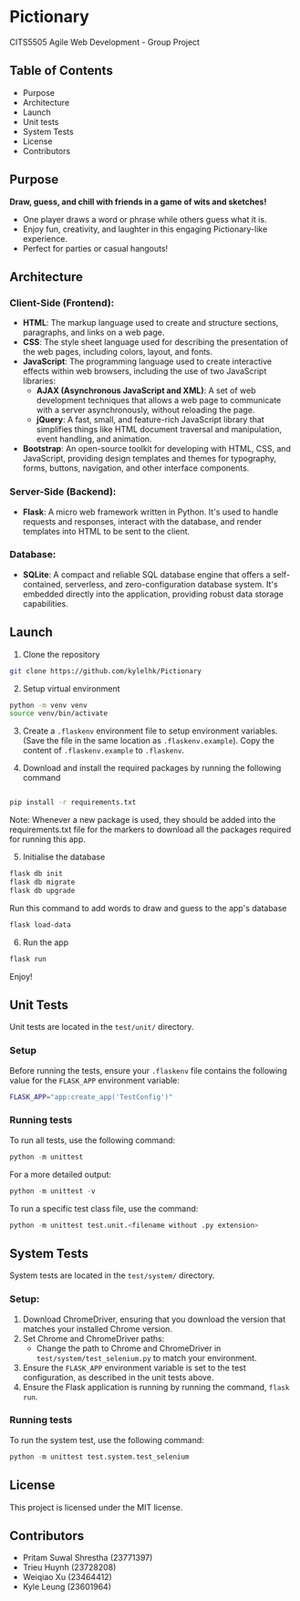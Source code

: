# Pictionary

CITS5505 Agile Web Development - Group Project

## Table of Contents

- Purpose
- Architecture
- Launch
- Unit tests
- System Tests
- License
- Contributors

## Purpose

**Draw, guess, and chill with friends in a game of wits and sketches!**

- One player draws a word or phrase while others guess what it is.
- Enjoy fun, creativity, and laughter in this engaging Pictionary-like experience.
- Perfect for parties or casual hangouts!

## Architecture

### Client-Side (Frontend):

- **HTML**: The markup language used to create and structure sections, paragraphs, and links on a web page.
- **CSS**: The style sheet language used for describing the presentation of the web pages, including colors, layout, and
  fonts.
- **JavaScript**: The programming language used to create interactive effects within web browsers, including the use of
  two JavaScript libraries:
  - **AJAX (Asynchronous JavaScript and XML)**: A set of web development techniques that allows a web page to
    communicate with a server asynchronously, without reloading the page.
  - **jQuery**: A fast, small, and feature-rich JavaScript library that simplifies things like HTML document traversal
    and manipulation, event handling, and animation.
- **Bootstrap**: An open-source toolkit for developing with HTML, CSS, and JavaScript, providing design templates and
  themes for typography, forms, buttons, navigation, and other interface components.

### Server-Side (Backend):

- **Flask**: A micro web framework written in Python. It's used to handle requests and responses, interact with the
  database, and render templates into HTML to be sent to the client.

### Database:

- **SQLite**: A compact and reliable SQL database engine that offers a self-contained, serverless, and
  zero-configuration database system. It's embedded directly into the application, providing robust data storage
  capabilities.

## Launch

1. Clone the repository

```bash
git clone https://github.com/kylelhk/Pictionary
```

2. Setup virtual environment

```bash
python -m venv venv
source venv/bin/activate
```

3. Create a `.flaskenv` environment file to setup environment variables.
   (Save the file in the same location as `.flaskenv.example`). Copy the content of `.flaskenv.example` to `.flaskenv`.

4. Download and install the required packages by running the following command

```bash

pip install -r requirements.txt

```

Note: Whenever a new package is used, they should be added into the requirements.txt file for the markers to download
all the packages required for running this app.

5. Initialise the database

```bash
flask db init
flask db migrate
flask db upgrade
```

Run this command to add words to draw and guess to the app's database

```bash
flask load-data
```

6. Run the app

```bash
flask run
```

Enjoy!

## Unit Tests

Unit tests are located in the `test/unit/` directory.

### Setup

Before running the tests, ensure your `.flaskenv` file contains the following value for the `FLASK_APP` environment variable:

```bash
FLASK_APP="app:create_app('TestConfig')"
```

### Running tests

To run all tests, use the following command:

```py
python -m unittest
```

For a more detailed output:

```py
python -m unittest -v
```

To run a specific test class file, use the command:

```py
python -m unittest test.unit.<filename without .py extension>
```

## System Tests

System tests are located in the `test/system/` directory.

### Setup:

1. Download ChromeDriver, ensuring that you download the version that matches your installed Chrome version.
2. Set Chrome and ChromeDriver paths:
   - Change the path to Chrome and ChromeDriver in `test/system/test_selenium.py` to match your environment.
3. Ensure the `FLASK_APP` environment variable is set to the test configuration, as described in the unit tests above.
4. Ensure the Flask application is running by running the command, `flask run`.

### Running tests

To run the system test, use the following command:

```py
python -m unittest test.system.test_selenium
```

## License

This project is licensed under the MIT license.

## Contributors

- Pritam Suwal Shrestha (23771397)
- Trieu Huynh (23728208)
- Weiqiao Xu (23464412)
- Kyle Leung (23601964)

